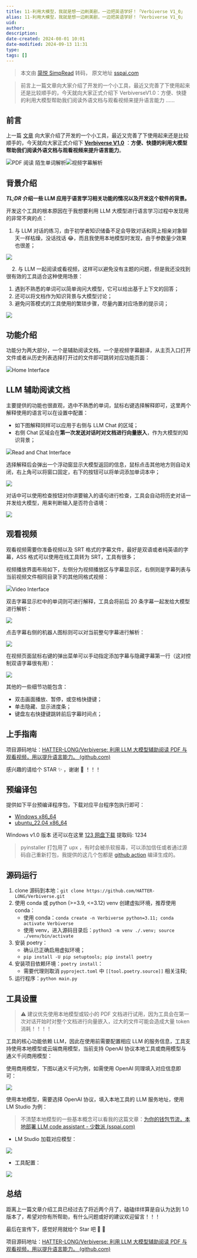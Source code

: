 ```yaml
---
title: 11-利用大模型，我就是想一边刷美剧，一边把英语学好！「Verbiverse V1_0」
alias: 11-利用大模型，我就是想一边刷美剧，一边把英语学好！「Verbiverse V1_0」
uid: 
author: 
description: 
date-created: 2024-08-01 10:01
date-modified: 2024-09-13 11:31
type: 
tags: []
---
```


> 本文由 [简悦 SimpRead](http://ksria.com/simpread/) 转码， 原文地址 [sspai.com](https://sspai.com/post/90975)

> 前言上一篇文章向大家介绍了开发的一个小工具，最近又完善了下使用起来还是比较顺手的，今天就向大家正式介绍下 VerbiverseV1.0：方便、快捷的利用大模型帮助我们阅读外语文档与观看视频来提升语言能力 ……

前言
--

上一篇 [文章](https://sspai.com/post/89483) 向大家介绍了开发的一个小工具，最近又完善了下使用起来还是比较顺手的，今天就向大家正式介绍下 [**Verbiverse V1.0**](https://github.com/HATTER-LONG/Verbiverse) ：**方便、快捷的利用大模型帮助我们阅读外语文档与观看视频来提升语言能力**。

![](https://cdnfile.sspai.com/2024/07/30/7702f23f68f1f98b8c41c09e3e6f9961.png?imageView2/2/format/webp)PDF 阅读 陌生单词解析![](https://cdnfile.sspai.com/2024/07/30/ebc5d79388d17d4a2423ad589c0faeb3.png?imageView2/2/format/webp)视频字幕解析

背景介绍
----

_**TL;DR**_ **介绍一些 LLM 应用于语言学习相关功能的情况以及开发这个软件的背景。**

开发这个工具的根本原因在于我想要利用 LLM 大模型进行语言学习过程中发现用的非常不爽的点：

1. 与 LLM 对话的练习，由于初学者知识储备不足会导致对话和网上相亲对象聊天一样枯燥，没话找话 😂，而且我使用本地模型时发现，由于参数量少效果也很差；

![](https://cdnfile.sspai.com/2024/07/30/a9e2f4c25d834d5b9cd3f241ad3a0026.png?imageView2/2/format/webp)

    2. 与 LLM 一起阅读或看视频，这样可以避免没有主题的问题，但是我还没找到很有效的工具适合这种使用场景：

1. 遇到不熟悉的单词可以简单询问大模型，它可以给出基于上下文的回答；
2. 还可以将文档作为知识背景与大模型讨论；
3. 避免问答模式的工具使用的繁琐步骤，尽量内置对应场景的提示词；

![](https://cdnfile.sspai.com/2024/07/30/d50ef1da946176b924eaccb022be7cbd.png?imageView2/2/format/webp)

功能介绍
----

功能分为两大部分，一个是辅助阅读文档，一个是视频字幕翻译，从主页入口打开文件或者从历史列表选择打开过的文件即可跳转对应功能页面：

![](https://cdnfile.sspai.com/2024/07/30/c0b1489e1c2c1939580ced0325ab0b2a.png?imageView2/2/format/webp)Home Interface

## LLM 辅助阅读文档

主要提供的功能也很直观，选中不熟悉的单词，鼠标右键选择解释即可，这里两个解释使用的语言可以在设置中配置：

* 如下图解释同样可以应用于右侧与 LLM Chat 的区域；
* 右侧 Chat 区域会在**第一次发送对话时对文档进行向量嵌入**，作为大模型的知识背景；

![](https://cdnfile.sspai.com/2024/07/30/82805bf94084e35a3b47e9cc71b6a61b.png?imageView2/2/format/webp)Read and Chat Interface

选择解释后会弹出一个浮动窗显示大模型返回的信息，鼠标点击其他地方则自动关闭，右上角可以将窗口固定，右下的按钮可以将单词添加单词本中；

![](https://cdnfile.sspai.com/2024/07/30/2b1a88eca6f889af441ff79b6fd1ee88.png?imageView2/2/format/webp)

对话中可以使用检查按钮对你讲要输入的语句进行检查，工具会自动将历史对话一并发给大模型，用来判断输入是否符合语境：

![](https://cdnfile.sspai.com/2024/07/30/54523bb0f4777f9e3a7663349b942d9d.png?imageView2/2/format/webp)

## 观看视频

观看视频需要你准备视频以及 SRT 格式的字幕文件，最好是双语或者纯英语的字幕，ASS 格式可以使用在线工具转为 SRT，工具有很多；

视频播放界面布局如下，左侧分为视频播放区与字幕显示区，右侧则是字幕列表与当前视频文件相同目录下的其他同格式视频：

![](https://cdnfile.sspai.com/2024/07/30/1887d5f15ee9f85d1a270b7ce301452b.png?imageView2/2/format/webp)Video Interface

双击字幕显示栏中的单词则可进行解释，工具会将前后 20 条字幕一起发给大模型进行解析：

![](https://cdnfile.sspai.com/2024/07/30/d03ab0643be3f37be648f7da9cf0126b.png?imageView2/2/format/webp)

点击字幕右侧的机器人图标则可以对当前整句字幕进行解析：

![](https://cdnfile.sspai.com/2024/07/30/00abbf52a8e19acea78ebecb9e96ca29.png?imageView2/2/format/webp)

在视频页面鼠标右键的弹出菜单可以手动指定添加字幕与隐藏字幕第一行（这对控制双语字幕很有用）：

![](https://cdnfile.sspai.com/2024/07/30/f8cc2f3cbc01151fe61783f5aa67046e.png?imageView2/2/format/webp)

其他的一些细节功能包含：

* 双击画面播放、暂停，或空格快捷键；
* 单击隐藏、显示进度条；
* 键盘左右快捷键跳转前后字幕时间点；

上手指南
----

项目源码地址：[HATTER-LONG/Verbiverse: 利用 LLM 大模型辅助阅读 PDF 与观看视频，用以提升语言能力。 (github.com)](https://github.com/HATTER-LONG/Verbiverse)

感兴趣的请给个 STAR ✨ ，谢谢 🙏 ！！！

## 预编译包

提供如下平台预编译程序包，下载对应平台程序包执行即可：

* [Windows x86_64](https://github.com/HATTER-LONG/Verbiverse/releases/latest)
* [ubuntu_22.04 x86_64](https://github.com/HATTER-LONG/Verbiverse/releases/latest)

Windows v1.0 版本 还可以在这里 [123 网盘下载](https://www.123pan.com/s/8RafTd-q77bd.html) 提取码: 1234

> pyinstaller 打包用了 upx ，有时会被杀软报毒，可以添加信任或者通过源码自己重新打包，我提供的这几个包都是 [github action](https://github.com/HATTER-LONG/Verbiverse/actions) 编译生成的。

## 源码运行

1. clone 源码到本地：`git clone https://github.com/HATTER-LONG/Verbiverse.git`
2. 使用 conda 或 python (>=3.9, <=3.12) venv 创建虚拟环境，推荐使用 conda：
    * 使用 conda：`conda create -n Verbiverse python=3.11; conda activate Verbiverse`
    * 使用 venv，进入源码目录后：`python3 -m venv ./.venv; source ./venv/bin/activate`
3. 安装 poetry：
    * 确认已正确启用虚拟环境；
    * `pip install -U pip setuptools; pip install poetry`
4. 安装项目依赖环境：`poetry install`：
    * 需要代理则取消 `pyproject.toml` 中 `[[tool.poetry.source]]` 相关注释;
5. 运行程序：`python main.py`

## 工具设置

> ⚠️ 建议优先使用本地模型或较小的 PDF 文档进行试用，因为工具会在第一次对话开始时对整个文档进行向量嵌入，过大的文件可能会造成大量 token 消耗！！！！

工具的核心功能依赖 LLM，因此在使用前需要配置相应 LLM 的服务信息，工具支持使用本地模型或云端商用模型，当前支持 OpenAI 协议本地工具或商用模型与通义千问商用模型：

使用商用模型，下图以通义千问为例，如需使用 OpenAI 同理填入对应信息即可：

![](https://cdnfile.sspai.com/2024/07/30/cfd50cd639a038539057899d16709db0.png?imageView2/2/format/webp)

使用本地模型，需要选择 OpenAI 协议，填入本地工具的 LLM 服务地址，使用 LM Studio 为例：

> 不清楚本地模型的一些基本概念可以看我的这篇文章：[为你的钱包节流，本地部署 LLM code assistant - 少数派 (sspai.com)](https://sspai.com/post/87839)

* LM Studio 加载对应模型：

![](https://cdnfile.sspai.com/2024/07/30/58f4c154c58e630f022010b9b4d258fb.png?imageView2/2/format/webp)

* 工具配置：

![](https://cdnfile.sspai.com/2024/07/30/dc104153bd954df8b731f3c14f7a8d67.png?imageView2/2/format/webp)

总结
--

距离上一篇文章介绍工具已经过去了将近两个月了，磕磕绊绊算是自认为达到 1.0 版本了，希望对你有所帮助，有什么问题或好的建议欢迎留言！！！

最后在宣传下，感觉好用就给个 Star 吧 🙏 🥹

项目源码地址：[HATTER-LONG/Verbiverse: 利用 LLM 大模型辅助阅读 PDF 与观看视频，用以提升语言能力。 (github.com)](https://github.com/HATTER-LONG/Verbiverse)
